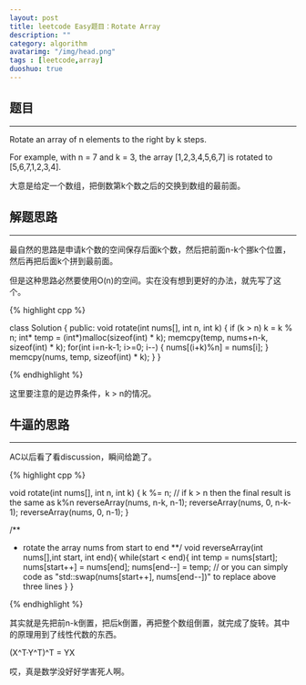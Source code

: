 ```yaml
---
layout: post
title: leetcode Easy题目：Rotate Array
description: ""
category: algorithm
avatarimg: "/img/head.png"
tags : [leetcode,array]
duoshuo: true
---
```


## 题目
----------
Rotate an array of n elements to the right by k steps.

For example, with n = 7 and k = 3, the array [1,2,3,4,5,6,7] is rotated to [5,6,7,1,2,3,4].

大意是给定一个数组，把倒数第k个数之后的交换到数组的最前面。

## 解题思路
----------
最自然的思路是申请k个数的空间保存后面k个数，然后把前面n-k个挪k个位置，然后再把后面k个拼到最前面。

但是这种思路必然要使用O(n)的空间。实在没有想到更好的办法，就先写了这个。

{% highlight cpp %}

class Solution {
public:
    void rotate(int nums[], int n, int k) {
        if (k > n)
            k = k % n;
        int* temp = (int*)malloc(sizeof(int) * k);
        memcpy(temp, nums+n-k, sizeof(int) * k);
        for(int i=n-k-1; i>=0; i--)
        {
            nums[(i+k)%n] = nums[i];
        }
        memcpy(nums, temp, sizeof(int) * k);
    }
}

{% endhighlight %}

这里要注意的是边界条件，k > n的情况。

## 牛逼的思路
----------
AC以后看了看discussion，瞬间给跪了。

{% highlight cpp %}

void rotate(int nums[], int n, int k) {
    k %= n; // if k > n then the final result is the same as k%n
    reverseArray(nums, n-k, n-1);
    reverseArray(nums, 0, n-k-1);
    reverseArray(nums, 0, n-1);
}

/**
 * rotate the array nums from start to end
**/
void reverseArray(int nums[],int start, int end){
    while(start < end){
        int temp = nums[start];
        nums[start++] = nums[end];
        nums[end--] = temp;
        // or you can simply code as "std::swap(nums[start++], nums[end--])" to replace above three lines
    }
}

{% endhighlight %}

其实就是先把前n-k倒置，把后k倒置，再把整个数组倒置，就完成了旋转。其中的原理用到了线性代数的东西。

(X^T·Y^T)^T = YX

哎，真是数学没好好学害死人啊。